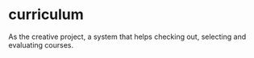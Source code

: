 curriculum
==========

As the creative project, a system that helps checking out, selecting and evaluating courses.
